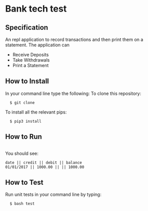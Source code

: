 # Bank tech test

## Specification
An repl application to record transactions and then print them on a statement. The application can
- Receive Deposits
- Take Withdrawals
- Print a Statement

How to Install
-----
In your command line type the following:
To clone this repository:
````
  $ git clone
````
To install all the relevant pips:
````
  $ pip3 install
````

How to Run
-----

````
````
You should see:

```
date || credit || debit || balance
01/01/2017 || 1000.00 || || 1000.00
```

How to Test
-----
Run unit tests in your command line by typing:
````
  $ bash test
````
